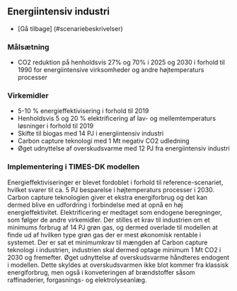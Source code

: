 <a name="IND_HT"></a>
## Energiintensiv industri
- [Gå tilbage] (#scenariebeskrivelser)

### Målsætning
- CO2 reduktion på henholdsvis 27% og 70% i 2025 og 2030 i forhold til 1990 for energiintensive virksomheder og andre højtemperaturs processer

### Virkemidler
- 5-10 % energieffektivisering i forhold til 2019
- Henholdsvis 5 og 20 % elektrificering af lav- og mellemtemperaturs løsninger i forhold til 2019 
- Skifte til biogas med 14 PJ i energiintensiv industri
- Carbon capture teknologi med 1 Mt negativ CO2 udledning
- Øget udnyttelse af overskudsvarme med 12 PJ fra energiintensiv industri

### Implementering i TIMES-DK modellen
Energieffektiviseringer er blevet fordoblet i forhold til reference-scenariet, hvilket svarer til ca. 5 PJ besparelse i højtemperaturs processer i 2030. Carbon capture teknologien giver et ekstra energiforbrug og det kan dermed blive en udfordring i forbindelse med at opnå en høj energieffektivitet.
Elektrificering er medtaget som endogene beregninger, som følger de andre virkemidler.
Der stilles et krav til industrien om et minimums forbrug af 14 PJ grøn gas, og dermed overlade til modellen at finde ud af hvilken type grøn gas der er mest økonomisk rentable i systemet.
Der er sat et minimumkrav til mængden af Carbon capture teknologi i industrien, industrien skal dermed optage minimum 1 Mt CO2 i 2030 og fremefter.
Øget udnyttelse af overskudsvarme håndteres endogent i modellen. Dette skyldes at overskudsvarmen ikke blot kommer fra klassisk energiforbrug, men også i konveteringen af brændstoffer såsom raffinaderier, forgasnings- og elektrolyseanlæg.